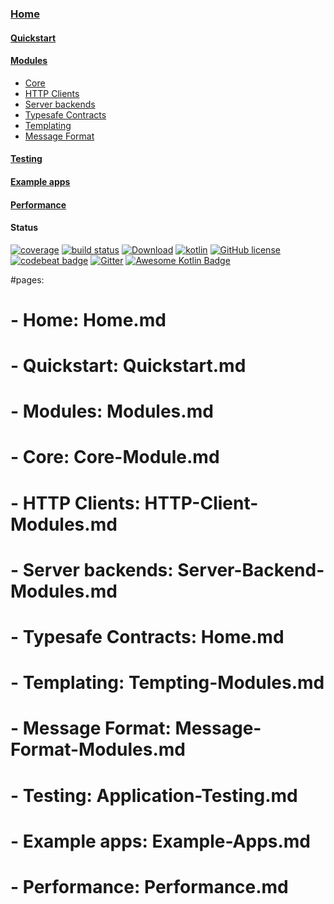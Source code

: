 ### [Home](Home)

#### [Quickstart](Quickstart)
#### [Modules](Modules)
* [Core](Core-Module)
* [HTTP Clients](HTTP-Client-Modules)
* [Server backends](Server-Backend-Modules)
* [Typesafe Contracts](Contract-Module)
* [Templating](Templating-Modules)
* [Message Format](Message-Format-Modules)
#### [Testing](Application-Testing)
#### [Example apps](Examples)
#### [Performance](Performance)

#### Status
[![coverage](https://coveralls.io/repos/http4k/http4k/badge.svg?branch=master)](https://coveralls.io/github/http4k/http4k?branch=master)
[![build status](https://travis-ci.org/http4k/http4k.svg?branch=master)](https://travis-ci.org/http4k/http4k)
[![Download](https://api.bintray.com/packages/http4k/maven/http4k-core/images/download.svg)](https://bintray.com/http4k/maven/http4k-core/_latestVersion)
[![kotlin](https://img.shields.io/badge/kotlin-1.1.2-blue.svg)](http//kotlinlang.org)
[![GitHub license](https://img.shields.io/badge/license-Apache%20License%202.0-blue.svg?style=flat)](http//www.apache.org/licenses/LICENSE-2.0)
[![codebeat badge](https://codebeat.co/badges/5b369ed4-af27-46f4-ad9c-a307d900617e)](https://codebeat.co/projects/github-com-http4k-http4k-master)
[![Gitter](https://img.shields.io/badge/gitter-join%20chat-1dce73.svg)](https://gitter.im/http4k/http4k)
[![Awesome Kotlin Badge](https://kotlin.link/awesome-kotlin.svg)](https://kotlin.link)


#pages:
#  - Home: Home.md
#  - Quickstart: Quickstart.md
#  - Modules: Modules.md
#  - Core: Core-Module.md
#  - HTTP Clients: HTTP-Client-Modules.md
#  - Server backends: Server-Backend-Modules.md
#  - Typesafe Contracts: Home.md
#  - Templating: Tempting-Modules.md
#  - Message Format: Message-Format-Modules.md
#  - Testing: Application-Testing.md
#  - Example apps: Example-Apps.md
#  - Performance: Performance.md
